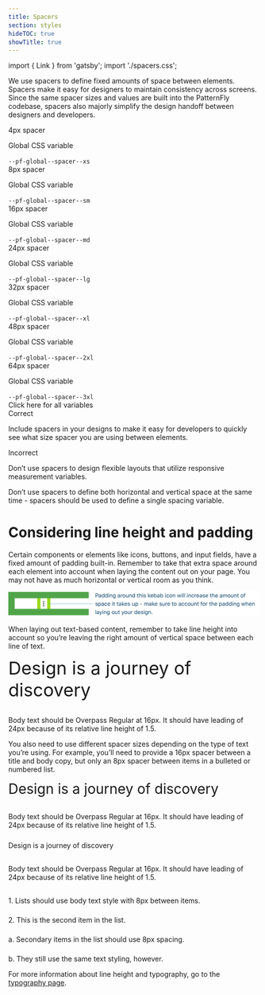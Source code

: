 ```yaml
---
title: Spacers
section: styles
hideTOC: true
showTitle: true
---
```

import { Link } from 'gatsby';
import './spacers.css';


We use spacers to define fixed amounts of space between elements. Spacers make it easy for designers to maintain consistency across screens. Since the same spacer sizes and values are built into the PatternFly codebase, spacers also majorly simplify the design handoff between designers and developers.

<div class="pf-u-display-flex pf-u-flex-direction-row pf-u-mb-lg">
  <div class="ws-content-spacer4">
  </div>
  <div class="pf-u-display-flex pf-u-flex-direction-column">
    <div class="ws-content-spacerTitle">4px spacer</div>
    <div class="pf-u-display-flex pf-u-flex-direction-row">
      <p class="pf-u-my-0 pf-u-mr-sm ws-content-p">Global CSS variable </p>
      <code>--pf-global--spacer--xs</code>
    </div>
  </div>
</div>

<div class="pf-u-display-flex pf-u-flex-direction-row pf-u-mb-lg">
  <div class="ws-content-spacer8">
  </div>
  <div class="pf-u-display-flex pf-u-flex-direction-column">
    <div class="ws-content-spacerTitle">8px spacer</div>
    <div class="pf-u-display-flex pf-u-flex-direction-row">
      <p class="pf-u-my-0 pf-u-mr-sm ws-content-p">Global CSS variable </p>
      <code>--pf-global--spacer--sm</code>
    </div>
  </div>
</div>

<div class="pf-u-display-flex pf-u-flex-direction-row pf-u-mb-lg">
  <div class="ws-content-spacer16">
  </div>
  <div class="pf-u-display-flex pf-u-flex-direction-column">
    <div class="ws-content-spacerTitle">16px spacer</div>
    <div class="pf-u-display-flex pf-u-flex-direction-row">
      <p class="pf-u-my-0 pf-u-mr-sm ws-content-p">Global CSS variable </p>
      <code>--pf-global--spacer--md</code>
    </div>
  </div>
</div>

<div class="pf-u-display-flex pf-u-flex-direction-row pf-u-mb-lg">
  <div class="ws-content-spacer24">
  </div>
  <div class="pf-u-display-flex pf-u-flex-direction-column">
    <div class="ws-content-spacerTitle">24px spacer</div>
    <div class="pf-u-display-flex pf-u-flex-direction-row">
      <p class="pf-u-my-0 pf-u-mr-sm ws-content-p">Global CSS variable </p>
      <code>--pf-global--spacer--lg</code>
    </div>
  </div>
</div>

<div class="pf-u-display-flex pf-u-flex-direction-row pf-u-mb-lg">
  <div class="ws-content-spacer32">
  </div>
  <div class="pf-u-display-flex pf-u-flex-direction-column">
    <div class="ws-content-spacerTitle">32px spacer</div>
    <div class="pf-u-display-flex pf-u-flex-direction-row">
      <p class="pf-u-my-0 pf-u-mr-sm ws-content-p">Global CSS variable </p>
      <code>--pf-global--spacer--xl</code>
    </div>
  </div>
</div>

<div class="pf-u-display-flex pf-u-flex-direction-row pf-u-mb-lg">
  <div class="ws-content-spacer48">
  </div>
  <div class="pf-u-display-flex pf-u-flex-direction-column">
    <div class="ws-content-spacerTitle">48px spacer</div>
    <div class="pf-u-display-flex pf-u-flex-direction-row">
      <p class="pf-u-my-0 pf-u-mr-sm ws-content-p">Global CSS variable </p>
      <code>--pf-global--spacer--2xl</code>
    </div>
  </div>
</div>

<div class="pf-u-display-flex pf-u-flex-direction-row pf-u-mb-lg">
  <div class="ws-content-spacer64">
  </div>
  <div class="pf-u-display-flex pf-u-flex-direction-column">
    <div class="ws-content-spacerTitle">64px spacer</div>
    <div class="pf-u-display-flex pf-u-flex-direction-row">
      <p class="pf-u-my-0 pf-u-mr-sm ws-content-p">Global CSS variable </p>
      <code>--pf-global--spacer--3xl</code>
    </div>
  </div>
</div>

<Link to="/documentation/overview/global-css-variables">Click here for all variables</Link>
<div class="pf-u-display-flex ws-content-demo pf-u-my-3xl pf-u-p-xl">
  <div class="pf-u-display-flex pf-u-flex-direction-column pf-u-mb-xl">
    <div class="h4 ws-content-correct">
      <i class="fas fa-check-circle"></i>
      Correct
    </div>
    <p>
      Include spacers in your designs to make it easy for developers to quickly see what size spacer you are using between elements.
    </p>
  </div>
  <div class="pf-u-display-flex pf-u-flex-direction-column">
    <div class="h4 ws-content-incorrect">
      <i class="fas fa-exclamation-triangle"></i>
      Incorrect
    </div>
      <p>
        Don’t use spacers to design flexible layouts that utilize responsive measurement variables.
      </p>
      <p>
        Don’t use spacers to define both horizontal and vertical space at the same time - spacers should be used to define a single spacing variable.
      </p>
  </div>
</div>

<h1 class="pf-c-title pf-m-2xl">Considering line height and padding</h1>
<p>
  Certain components or elements like icons, buttons, and input fields, have a fixed amount of padding built-in. Remember to take that extra space around each element into account when laying the content out on your page. You may not have as much horizontal or vertical room as you think.
</p>

![Spacers Example](./padding-example.png)

<p class="pf-u-mt-3xl ws-content-p">
  When laying out text-based content, remember to take line height into account so you’re leaving the right amount of vertical space between each line of text.
</p>

<div class="ws-content-border" style="font-size: 36px;">
  Design is a journey of discovery
</div>
<div class="ws-content-spacer16" style="height: 16px;">
</div>
<p class="ws-content-border ws-content-p">
  Body text should be Overpass Regular at 16px. It should have leading of 24px because of its relative line height of 1.5.
</p>

<p class="pf-u-mt-3xl ws-content-p">
  You also need to use different spacer sizes depending on the type of text you’re using. For example, you’ll need to provide a 16px spacer between a title and body copy, but only an 8px spacer between items in a bulleted or numbered list.
</p>

<div class="ws-content-border" style="font-size: 28px">
  Design is a journey of discovery
</div>
<div class="ws-content-spacer16" style="height: 16px;">
</div>
<p class="ws-content-border ws-content-p" style="margin-bottom: 0;">
  Body text should be Overpass Regular at 16px. It should have leading of 24px because of its relative line height of 1.5.
</p>
<div class="ws-content-spacer24" style="height: 24px;">
</div>
<div class="h2 ws-content-border">
  Design is a journey of discovery
</div>
<div class="ws-content-spacer16" style="height: 16px;">
</div>
<p class="ws-content-border ws-content-p" style="margin-bottom: 0;">
  Body text should be Overpass Regular at 16px. It should have leading of 24px because of its relative line height of 1.5.
</p>
<div class="ws-content-spacer16" style="height: 16px;">
</div>
<p class="ws-content-border ws-content-p" style="margin-bottom: 0;">
  1. Lists should use body text style with 8px between items.
</p>
<div class="ws-content-spacer8" style="height: 8px;">
</div>
<p class="ws-content-border ws-content-p" style="margin-bottom: 0;">
  2. This is the second item in the list.
</p>
<div class="ws-content-spacer8" style="height: 8px;">
</div>
<p class="ws-content-border ws-content-p" style="margin-bottom: 0;">
  a. Secondary items in the list should use 8px spacing.
</p>
<div class="ws-content-spacer8" style="height: 8px;">
</div>
<p class="ws-content-border ws-content-p" style="margin-bottom: 0;">
  b. They still use the same text styling, however.
</p>

<p class="pf-u-my-3xl ws-content-p">For more information about line height and typography, go to the <a href="https://www.patternfly.org/v4/design-guidelines/styles/typography">typography page</a>.</p>
